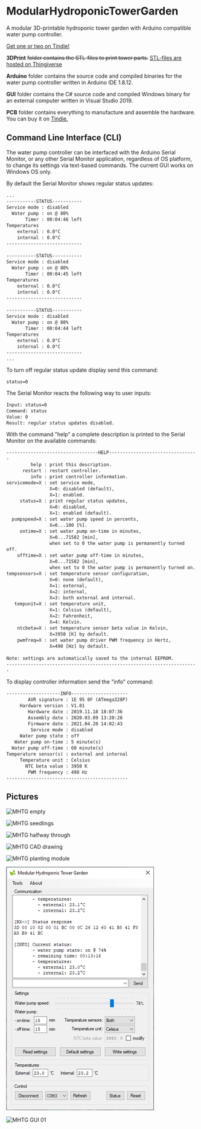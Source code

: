 # ModularHydroponicTowerGarden
A modular 3D-printable hydroponic tower garden with Arduino compatible water pump controller.

[Get one or two on Tindie!](https://www.tindie.com/products/19512/)

**3DPrint** ~~folder contains the STL-files to print tower parts.~~ [STL-files are hosted on Thingiverse](https://www.thingiverse.com/thing:3405964)

**Arduino** folder contains the source code and compiled binaries for the water pump controller written in Arduino IDE 1.8.12.

**GUI** folder contains the C# source code and compiled Windows binary for an external computer written in Visual Studio 2019.

**PCB** folder contains everything to manufacture and assemble the hardware. You can buy it on [Tindie.](https://www.tindie.com/products/19512/)

## Command Line Interface (CLI)

The water pump controller can be interfaced with the Arduino Serial Monitor, or any other Serial Monitor application, regardless of OS platform, to change its settings via text-based commands. The current GUI works on Windows OS only.

By default the Serial Monitor shows regular status updates:

```
...
-----------STATUS-----------
Service mode : disabled
  Water pump : on @ 80%
       Timer : 00:04:46 left
Temperatures
    external : 0.0°C
    internal : 0.0°C
----------------------------

-----------STATUS-----------
Service mode : disabled
  Water pump : on @ 80%
       Timer : 00:04:45 left
Temperatures
    external : 0.0°C
    internal : 0.0°C
----------------------------

-----------STATUS-----------
Service mode : disabled
  Water pump : on @ 80%
       Timer : 00:04:44 left
Temperatures
    external : 0.0°C
    internal : 0.0°C
----------------------------
...
```

To turn off regular status update display send this command:

```
status=0
```

The Serial Monitor reacts the following way to user inputs:

```
Input: status=0
Command: status
Value: 0
Result: regular status updates disabled.
```

With the command "help" a complete description is printed to the Serial Monitor on the available commands:

```
----------------------------------HELP---------------------------------
         help : print this description.
      restart : restart controller.
         info : print controller information.
servicemode=X : set service mode,
                X=0: disabled (default),
                X=1: enabled.
     status=X : print regular status updates,
                X=0: disabled,
                X=1: enabled (default).
  pumpspeed=X : set water pump speed in percents,
                X=0...100 [%].
     ontime=X : set water pump on-time in minutes,
                X=0...71582 [min],
                when set to 0 the water pump is permanently turned off.
    offtime=X : set water pump off-time in minutes,
                X=0...71582 [min],
                when set to 0 the water pump is permanently turned on.
tempsensors=X : set temperature sensor configuration,
                X=0: none (default),
                X=1: external,
                X=2: internal,
                X=3: both external and internal.
   tempunit=X : set temperature unit,
                X=1: Celsius (default),
                X=2: Fahrenheit,
                X=4: Kelvin.
    ntcbeta=X : set temperature sensor beta value in Kelvin,
                X=3950 [K] by default.
    pwmfreq=X : set water pump driver PWM frequency in Hertz,
                X=490 [Hz] by default.

Note: settings are automatically saved to the internal EEPROM.
-----------------------------------------------------------------------
```

To display controller information send the "info" command:

```
--------------------INFO---------------------
        AVR signature : 1E 95 0F (ATmega328P)
     Hardware version : V1.01
        Hardware date : 2019.11.18 18:07:36
        Assembly date : 2020.03.09 13:20:28
        Firmware date : 2021.04.20 14:02:43
         Service mode : disabled
     Water pump state : off
   Water pump on-time : 5 minute(s)
  Water pump off-time : 60 minute(s)
Temperature sensor(s) : external and internal
     Temperature unit : Celsius
       NTC beta value : 3950 K
        PWM frequency : 490 Hz
---------------------------------------------
```

## Pictures

![MHTG empty](https://thingiverse-production-new.s3.amazonaws.com/assets/93/72/7a/2c/28/IMG_20190417_153821_02.jpg)

![MHTG seedlings](https://thingiverse-production-new.s3.amazonaws.com/assets/ca/d1/2b/71/79/IMG_20190503_190128_02.jpg)

![MHTG halfway through](https://thingiverse-production-new.s3.amazonaws.com/assets/ac/ff/6e/5a/bc/IMG_20190516_110757.jpg)

![MHTG CAD drawing](https://thingiverse-production-new.s3.amazonaws.com/assets/13/7a/7d/81/b4/MHTG_V113_03.png)

![MHTG planting module](https://thingiverse-production-new.s3.amazonaws.com/assets/95/2c/2f/54/be/IMG_20190401_095039_02.jpg)

![V1.02 water pump controller](https://github.com/Shedatheds/ModularHydroponicTowerGarden/blob/master/images/7.png)

![MHTG GUI 01](https://cdn.thingiverse.com/assets/28/b2/d1/ac/16/MHTG_GUI_01.png)

